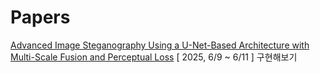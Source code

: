 

# **Papers**
[Advanced Image Steganography Using a U-Net-Based Architecture with Multi-Scale Fusion and Perceptual Loss](https://www.mdpi.com/2079-9292/12/18/3808) [ 2025, 6/9 ~ 6/11 ] 구현해보기
